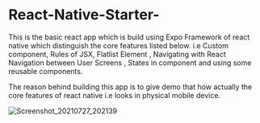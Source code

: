 # React-Native-Starter-
This is the basic react app which is build using Expo Framework of react native which distinguish the core features listed below.
i.e Custom component, Rules of JSX, Flatlist Element , Navigating with React Navigation between User Screens , States in component and using some reusable components.

The reason behind building this app is to give demo that how actually the core features of react native i.e  looks in physical mobile device.

![Screenshot_20210727_202139](https://user-images.githubusercontent.com/63060281/127179796-f5af6905-e51a-4767-9a4a-42aef07ec220.jpg)
